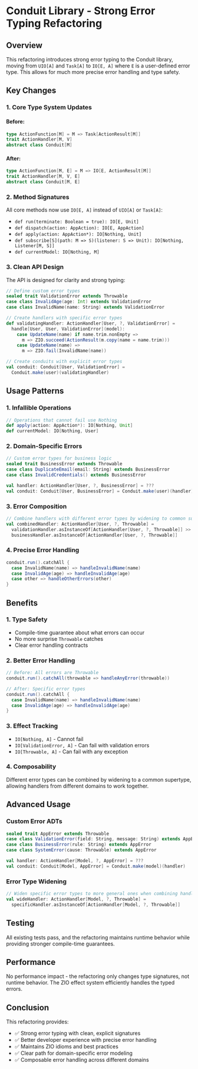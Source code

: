 # Conduit Library - Strong Error Typing Refactoring

## Overview

This refactoring introduces strong error typing to the Conduit library, moving from `UIO[A]` and `Task[A]` to `IO[E, A]` where `E` is a user-defined error type. This allows for much more precise error handling and type safety.

## Key Changes

### 1. Core Type System Updates

#### Before:
```scala
type ActionFunction[M] = M => Task[ActionResult[M]]
trait ActionHandler[M, V]
abstract class Conduit[M]
```

#### After:
```scala
type ActionFunction[M, E] = M => IO[E, ActionResult[M]]
trait ActionHandler[M, V, E]
abstract class Conduit[M, E]
```

### 2. Method Signatures

All core methods now use `IO[E, A]` instead of `UIO[A]` or `Task[A]`:

- `def run(terminate: Boolean = true): IO[E, Unit]`
- `def dispatch(action: AppAction): IO[E, AppAction]`
- `def apply(action: AppAction*): IO[Nothing, Unit]`
- `def subscribe[S](path: M => S)(listener: S => Unit): IO[Nothing, Listener[M, S]]`
- `def currentModel: IO[Nothing, M]`

### 3. Clean API Design

The API is designed for clarity and strong typing:

```scala
// Define custom error types
sealed trait ValidationError extends Throwable
case class InvalidAge(age: Int) extends ValidationError
case class InvalidName(name: String) extends ValidationError

// Create handlers with specific error types
def validatingHandler: ActionHandler[User, ?, ValidationError] = 
  handle[User, User, ValidationError](model):
    case UpdateName(name) if name.trim.nonEmpty => 
      m => ZIO.succeed(ActionResult(m.copy(name = name.trim)))
    case UpdateName(name) => 
      m => ZIO.fail(InvalidName(name))

// Create conduits with explicit error types
val conduit: Conduit[User, ValidationError] = 
  Conduit.make(user)(validatingHandler)
```

## Usage Patterns

### 1. Infallible Operations
```scala
// Operations that cannot fail use Nothing
def apply(action: AppAction*): IO[Nothing, Unit]
def currentModel: IO[Nothing, User]
```

### 2. Domain-Specific Errors
```scala
// Custom error types for business logic
sealed trait BusinessError extends Throwable
case class DuplicateEmail(email: String) extends BusinessError
case class InvalidCredentials() extends BusinessError

val handler: ActionHandler[User, ?, BusinessError] = ???
val conduit: Conduit[User, BusinessError] = Conduit.make(user)(handler)
```

### 3. Error Composition
```scala
// Combine handlers with different error types by widening to common supertype
val combinedHandler: ActionHandler[User, ?, Throwable] = 
  validationHandler.asInstanceOf[ActionHandler[User, ?, Throwable]] >>
  businessHandler.asInstanceOf[ActionHandler[User, ?, Throwable]]
```

### 4. Precise Error Handling
```scala
conduit.run().catchAll {
  case InvalidName(name) => handleInvalidName(name)
  case InvalidAge(age) => handleInvalidAge(age)
  case other => handleOtherErrors(other)
}
```

## Benefits

### 1. Type Safety
- Compile-time guarantee about what errors can occur
- No more surprise `Throwable` catches
- Clear error handling contracts

### 2. Better Error Handling
```scala
// Before: All errors are Throwable
conduit.run().catchAll(throwable => handleAnyError(throwable))

// After: Specific error types
conduit.run().catchAll {
  case InvalidName(name) => handleInvalidName(name)
  case InvalidAge(age) => handleInvalidAge(age)
}
```

### 3. Effect Tracking
- `IO[Nothing, A]` - Cannot fail
- `IO[ValidationError, A]` - Can fail with validation errors
- `IO[Throwable, A]` - Can fail with any exception

### 4. Composability
Different error types can be combined by widening to a common supertype, allowing handlers from different domains to work together.

## Advanced Usage

### Custom Error ADTs
```scala
sealed trait AppError extends Throwable
case class ValidationError(field: String, message: String) extends AppError
case class BusinessError(rule: String) extends AppError
case class SystemError(cause: Throwable) extends AppError

val handler: ActionHandler[Model, ?, AppError] = ???
val conduit: Conduit[Model, AppError] = Conduit.make(model)(handler)
```

### Error Type Widening
```scala
// Widen specific error types to more general ones when combining handlers
val wideHandler: ActionHandler[Model, ?, Throwable] = 
  specificHandler.asInstanceOf[ActionHandler[Model, ?, Throwable]]
```

## Testing

All existing tests pass, and the refactoring maintains runtime behavior while providing stronger compile-time guarantees.

## Performance

No performance impact - the refactoring only changes type signatures, not runtime behavior. The ZIO effect system efficiently handles the typed errors.

## Conclusion

This refactoring provides:
- ✅ Strong error typing with clean, explicit signatures
- ✅ Better developer experience with precise error handling
- ✅ Maintains ZIO idioms and best practices
- ✅ Clear path for domain-specific error modeling
- ✅ Composable error handling across different domains
